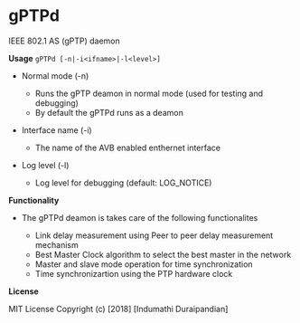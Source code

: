 # gPTPd

IEEE 802.1 AS (gPTP) daemon

**Usage** `gPTPd [-n|-i<ifname>|-l<level>]`

* Normal mode (-n)
  
  * Runs the gPTP deamon in normal mode (used for testing and debugging)
  * By default the gPTPd runs as a deamon
  
* Interface name (-i<ifname>)

  * The name of the AVB enabled enthernet interface
  
* Log level (-l<level>)
  
  * Log level for debugging (default: LOG_NOTICE)
  
**Functionality**

* The gPTPd deamon is takes care of the following functionalites
   
   * Link delay measurement using Peer to peer delay measurement mechanism
   * Best Master Clock algorithm to select the best master in the network
   * Master and slave mode operation for time synchronization
   * Time synchronizartion using the PTP hardware clock

**License**

MIT License Copyright (c) [2018] [Indumathi Duraipandian]


